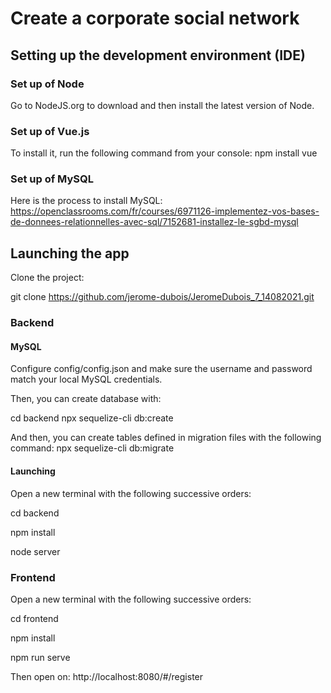 # Create a corporate social network

## Setting up the development environment (IDE)

### Set up of Node

Go to NodeJS.org to download and then install the latest version of Node.

### Set up of Vue.js

To install it, run the following command from your console:
npm install vue

### Set up of MySQL

Here is the process to install MySQL:
https://openclassrooms.com/fr/courses/6971126-implementez-vos-bases-de-donnees-relationnelles-avec-sql/7152681-installez-le-sgbd-mysql

## Launching the app

Clone the project:

git clone https://github.com/jerome-dubois/JeromeDubois_7_14082021.git

### Backend

#### MySQL

Configure config/config.json and make sure the username and password match your local MySQL credentials.

Then, you can create database with:

cd backend
npx sequelize-cli db:create

And then, you can create tables defined in migration files with the following command:
npx sequelize-cli db:migrate

#### Launching

Open a new terminal with the following successive orders:

cd backend

npm install

node server

### Frontend

Open a new terminal with the following successive orders:

cd frontend

npm install

npm run serve

Then open on: http://localhost:8080/#/register
